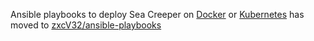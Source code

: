 Ansible playbooks to deploy Sea Creeper on [Docker](https://www.docker.com/)
or [Kubernetes](https://kubernetes.io/) has moved
to [zxcV32/ansible-playbooks](https://github.com/zxcV32/ansible-playbooks)
